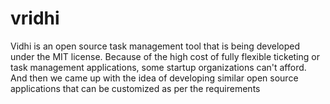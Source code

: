 # vridhi
Vidhi is an open source task management tool that is being developed under the MIT license. Because of the high cost of fully flexible ticketing or task management applications, some startup organizations can't afford. And then we came up with the idea of ​​developing similar open source applications that can be customized as per the requirements
